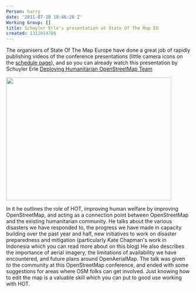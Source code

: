 ```yaml
---
Person: harry
date: '2011-07-18 18:46:26 Z'
Working Group: []
title: Schuyler Erle's presentation at State Of The Map EU
created: 1311014786
---
```

<p>The organisers of State Of The Map Europe have done a great job of rapidly publishing videos of the conference presentations (little camera icons on the <a href="https://sotm-eu.org/schedule">schedule page</a>), and so you can already watch this presentation by Schuyler Erle <a href="http://matterhorn.zserv.tuwien.ac.at/engage/ui/watch.html?id=Unscheduled-lecturetube-treitler-1310734932432">Deploying Humanitarian OpenStreetMap Team</a></p><p><a href="http://matterhorn.zserv.tuwien.ac.at/engage/ui/watch.html?id=Unscheduled-lecturetube-treitler-1310734932432"><img class="aligncenter size-full wp-image-148" title="Schuyler SOTMEU" src="http://hot.openstreetmap.org/weblog/wp-content/uploads/2011/07/Schuyler-SOTMEU.png" alt="" width="450" height="335"></a></p><p>In it he outlines the role of HOT, improving human welfare by improving OpenStreetMap, and acting as a connection point between OpenStreetMap and the existing humanitarian community. He talks about the various disasters we have responded to, the progress we have made in capacity building over the past year and half, new initiatives to work on disaster preparedness and mitigation (particularly Kate Chapman's work in Indonesia which you can read more about on this blog) He also describes the importance of aerial imagery, the limitations of availability we have encountered, and future plans around OpenAerialMap. The talk was given <em>to</em> the community at this OpenStreetMap conference, and ended with some suggestions for areas where OSM folks can get involved. Just knowing how to edit the map is a valuable skill which you can put to good use working with HOT.</p>
